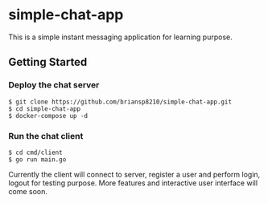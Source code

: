 # simple-chat-app

This is a simple instant messaging application for learning purpose.

## Getting Started

### Deploy the chat server

```
$ git clone https://github.com/briansp8210/simple-chat-app.git
$ cd simple-chat-app
$ docker-compose up -d
```

### Run the chat client

```
$ cd cmd/client
$ go run main.go
```

Currently the client will connect to server, register a user and perform login, logout for testing purpose. More features and interactive user interface will come soon.

